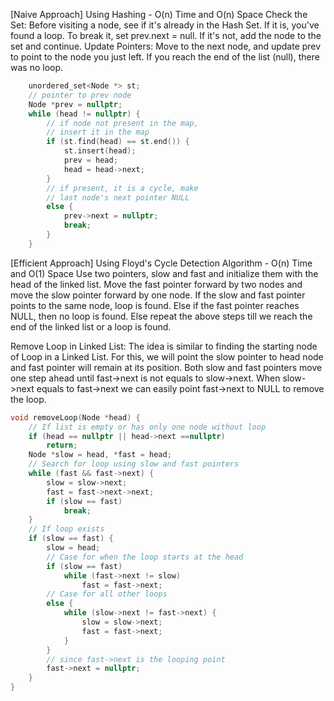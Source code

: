 <p>[Naive Approach] Using Hashing - O(n) Time and O(n) Space
Check the Set: Before visiting a node, see if it's already in the Hash Set.
If it is, you've found a loop. To break it, set prev.next = null.
If it's not, add the node to the set and continue.
Update Pointers: Move to the next node, and update prev to point to the node you just left.
If you reach the end of the list (null), there was no loop.</p>

```cpp
    unordered_set<Node *> st;
    // pointer to prev node
    Node *prev = nullptr;
    while (head != nullptr) {
        // if node not present in the map,
        // insert it in the map
        if (st.find(head) == st.end()) {
            st.insert(head);
            prev = head;
            head = head->next;
        }
        // if present, it is a cycle, make
        // last node's next pointer NULL
        else {
            prev->next = nullptr;
            break;
        }
    }
```
<p>[Efficient Approach] Using Floyd's Cycle Detection Algorithm - O(n) Time and O(1) Space
Use two pointers, slow and fast and initialize them with the head of the linked list.
Move the fast pointer forward by two nodes and move the slow pointer forward by one node.
If the slow and fast pointer points to the same node, loop is found.
Else if the fast pointer reaches NULL, then no loop is found.
Else repeat the above steps till we reach the end of the linked list or a loop is found.
</p>
<p>Remove Loop in Linked List:
The idea is similar to finding the starting node of Loop in a Linked List. For this, we will point the slow pointer to head node and fast pointer will remain at its position. Both slow and fast pointers move one step ahead until fast->next is not equals to slow->next. When slow->next equals to fast->next we can easily point fast->next to NULL to remove the loop.</p>

```cpp
void removeLoop(Node *head) {
    // If list is empty or has only one node without loop
    if (head == nullptr || head->next ==nullptr)
        return;
    Node *slow = head, *fast = head;
    // Search for loop using slow and fast pointers
    while (fast && fast->next) {
        slow = slow->next;
        fast = fast->next->next;
        if (slow == fast)
            break;
    }
    // If loop exists
    if (slow == fast) {
        slow = head;
        // Case for when the loop starts at the head
        if (slow == fast)
            while (fast->next != slow)
                fast = fast->next;
        // Case for all other loops
        else {
            while (slow->next != fast->next) {
                slow = slow->next;
                fast = fast->next;
            }
        }
        // since fast->next is the looping point 
        fast->next = nullptr;
    }
}

